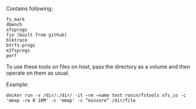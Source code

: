 Contains following:

    fs_mark
    dbench
    xfsprogs
    fio (built from github)
    blktrace
    btrfs-progs
    e2fsprogs
    perf

To use these tools on files on host, pass the directory as a volume and then operate on them as usual.

Example:
```
docker run -v /dir/:/dir/ -it –rm –name test ronin/fstools xfs_io -c 'mmap -rw 0 10M' -c 'mmap' -c “mincore” /dir/file
```
